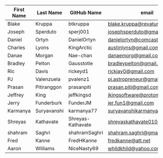 | First Name    | Last Name     | GitHub Name  | email                     |
| ------------- | ------------- | -----        | ----                      |
| Blake         | Kruppa        | btkruppa     | blake.kruppa@revature.com |
| Joseph        | Sperduto      | sperj001     | josephsperduto@gmail.com  |
| Daniel        | Ortyn         | DanielOrtyn  | danielortyn@comcast.net   |
| Charles       | Lyons         | KingArctic   | austinlyns@gmail.com      |
| Danae         | Morgan        | Nae-chan     | danaemorg@gmail.com    |
| Bradley       | Pelton        | Gausstotle   | bradleypelton@gmail.com   |
| Ric           | Davis         | rickeyd1     | rickjay0@gmail.com        |
| PJ            | Valenzuela    | pvalenz1     | pj.astropreneur@gmail.com |
| Prasan        | Pitiranggon   | prasanpiti   | prasan.piti@gmail.com     |
| Jeffrey       | King          | jeffkingsd   | jkingsoftware@protonmail.com |
| Jerry         | Funderburk    | FunderJM     | jer.fun1@gmail.com        |
| Karmanya      | Suryavanshi   | karmanya77   | suryavanshikarmanya@gmail.com   |
| Shreyas       | Kathavate     | Shreyas-Kathavate | shreyaskathavate010@gmail.com |
| shahram       | Saghri        | shahramSaghri  | shahram.saghri@gmail.com|
| Fred          | Kanne         | FredHKanne   | fredkanne@att.net         | 
| Aaron         | Williams      | NiceNasty69  | whildkhild@yahoo.com      |

